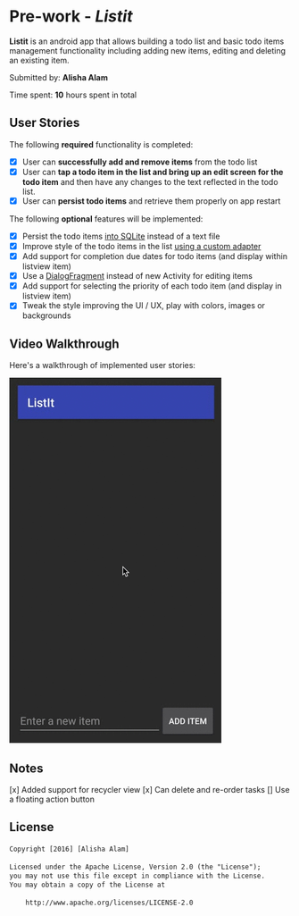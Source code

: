 # Pre-work - *Listit*

**Listit** is an android app that allows building a todo list and basic todo items management functionality including adding new items, editing and deleting an existing item.

Submitted by: **Alisha Alam**

Time spent: **10** hours spent in total

## User Stories

The following **required** functionality is completed:

* [x] User can **successfully add and remove items** from the todo list
* [x] User can **tap a todo item in the list and bring up an edit screen for the todo item** and then have any changes to the text reflected in the todo list.
* [x] User can **persist todo items** and retrieve them properly on app restart

The following **optional** features will be implemented:

* [x] Persist the todo items [into SQLite](http://guides.codepath.com/android/Persisting-Data-to-the-Device#sqlite) instead of a text file
* [x] Improve style of the todo items in the list [using a custom adapter](http://guides.codepath.com/android/Using-an-ArrayAdapter-with-ListView)
* [x] Add support for completion due dates for todo items (and display within listview item)
* [x] Use a [DialogFragment](http://guides.codepath.com/android/Using-DialogFragment) instead of new Activity for editing items
* [x] Add support for selecting the priority of each todo item (and display in listview item)
* [x] Tweak the style improving the UI / UX, play with colors, images or backgrounds

## Video Walkthrough 

Here's a walkthrough of implemented user stories:

<img src='https://github.com/alishaalam/ToDoAppCodePath/blob/master/LisitUpdated.gif' title='Video Walkthrough' width='' alt='Video Walkthrough' />

## Notes
[x] Added support for recycler view
[x] Can delete and re-order tasks
[] Use a floating action button


## License

    Copyright [2016] [Alisha Alam]

    Licensed under the Apache License, Version 2.0 (the "License");
    you may not use this file except in compliance with the License.
    You may obtain a copy of the License at

        http://www.apache.org/licenses/LICENSE-2.0
